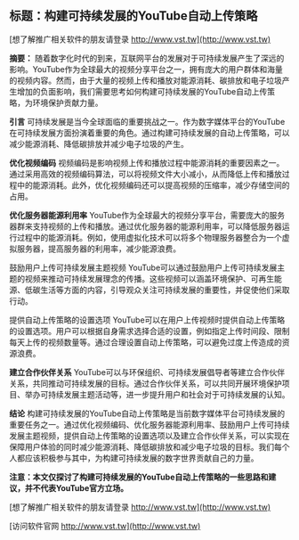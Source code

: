 ## **标题：构建可持续发展的YouTube自动上传策略**

[想了解推广相关软件的朋友请登录 http://www.vst.tw](http://www.vst.tw)

**摘要：**
随着数字化时代的到来，互联网平台的发展对于可持续发展产生了深远的影响。YouTube作为全球最大的视频分享平台之一，拥有庞大的用户群体和海量的视频内容。然而，由于大量的视频上传和播放对能源消耗、碳排放和电子垃圾产生增加的负面影响，我们需要思考如何构建可持续发展的YouTube自动上传策略，为环境保护贡献力量。

**引言**
可持续发展是当今全球面临的重要挑战之一。作为数字媒体平台的YouTube在可持续发展方面扮演着重要的角色。通过构建可持续发展的自动上传策略，可以减少能源消耗、降低碳排放并减少电子垃圾的产生。

**优化视频编码**
视频编码是影响视频上传和播放过程中能源消耗的重要因素之一。通过采用高效的视频编码算法，可以将视频文件大小减小，从而降低上传和播放过程中的能源消耗。此外，优化视频编码还可以提高视频的压缩率，减少存储空间的占用。

**优化服务器能源利用率**
YouTube作为全球最大的视频分享平台，需要庞大的服务器群来支持视频的上传和播放。通过优化服务器的能源利用率，可以降低服务器运行过程中的能源消耗。例如，使用虚拟化技术可以将多个物理服务器整合为一个虚拟服务器，提高服务器的利用率，减少能源浪费。

鼓励用户上传可持续发展主题视频
YouTube可以通过鼓励用户上传可持续发展主题的视频来推动可持续发展理念的传播。这些视频可以涵盖环境保护、可再生能源、低碳生活等方面的内容，引导观众关注可持续发展的重要性，并促使他们采取行动。

提供自动上传策略的设置选项
YouTube可以在用户上传视频时提供自动上传策略的设置选项。用户可以根据自身需求选择合适的设置，例如指定上传时间段、限制每天上传的视频数量等。通过合理设置自动上传策略，可以避免过度上传造成的资源浪费。

**建立合作伙伴关系**
YouTube可以与环保组织、可持续发展倡导者等建立合作伙伴关系，共同推动可持续发展的目标。通过合作伙伴关系，可以共同开展环境保护项目、举办可持续发展主题活动等，进一步提升用户和社会对于可持续发展的认知。

**结论**
构建可持续发展的YouTube自动上传策略是当前数字媒体平台可持续发展的重要任务之一。通过优化视频编码、优化服务器能源利用率、鼓励用户上传可持续发展主题视频，提供自动上传策略的设置选项以及建立合作伙伴关系，可以实现在保障用户体验的同时减少能源消耗、降低碳排放和减少电子垃圾的目标。我们每个人都应该积极参与其中，为构建可持续发展的数字世界贡献自己的力量。

**注意：本文仅探讨了构建可持续发展的YouTube自动上传策略的一些思路和建议，并不代表YouTube官方立场。**

[想了解推广相关软件的朋友请登录 http://www.vst.tw](http://www.vst.tw)


[访问软件官网 http://www.vst.tw](http://www.vst.tw)
